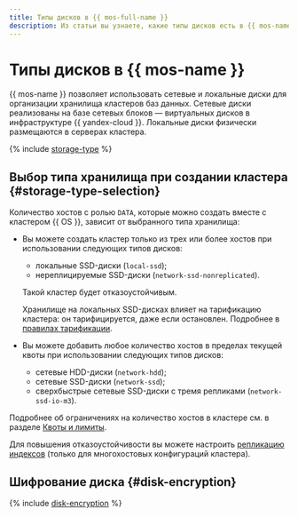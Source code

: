 ```yaml
---
title: Типы дисков в {{ mos-full-name }}
description: Из статьи вы узнаете, какие типы дисков есть в {{ mos-name }} и познакомитесь с особенностями выбора типа хранилища при создании кластера.
---
```


# Типы дисков в {{ mos-name }}



{{ mos-name }} позволяет использовать сетевые и локальные диски для организации хранилища кластеров баз данных. Сетевые диски реализованы на базе сетевых блоков — виртуальных дисков в инфраструктуре {{ yandex-cloud }}. Локальные диски физически размещаются в серверах кластера.

{% include [storage-type](../../_includes/mdb/mos/storage-type.md) %}

## Выбор типа хранилища при создании кластера {#storage-type-selection}

Количество хостов с ролью `DATA`, которые можно создать вместе с кластером {{ OS }}, зависит от выбранного типа хранилища:

* Вы можете создать кластер только из трех или более хостов при использовании следующих типов дисков:

    * локальные SSD-диски (`local-ssd`);
    * нереплицируемые SSD-диски (`network-ssd-nonreplicated`).
    
   Такой кластер будет отказоустойчивым.

   Хранилище на локальных SSD-дисках влияет на тарификацию кластера: он тарифицируется, даже если остановлен. Подробнее в [правилах тарификации](../pricing.md).

* Вы можете добавить любое количество хостов в пределах текущей квоты при использовании следующих типов дисков:

   * сетевые HDD-диски (`network-hdd`);
   * сетевые SSD-диски (`network-ssd`);
   * сверхбыстрые сетевые SSD-диски с тремя репликами (`network-ssd-io-m3`).

Подробнее об ограничениях на количество хостов в кластере см. в разделе [Квоты и лимиты](./limits.md).

Для повышения отказоустойчивости вы можете настроить [репликацию индексов](scalability-and-resilience.md#replication) (только для многохостовых конфигураций кластера).



## Шифрование диска {#disk-encryption}

{% include [disk-encryption](../../_includes/mdb/disk-encryption.md) %}

